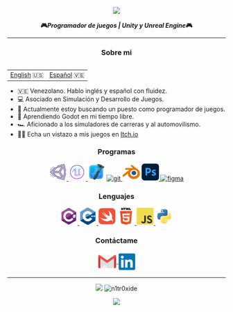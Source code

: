 <p align="center"> 
    <img src="https://capsule-render.vercel.app/api?type=waving&color=0:7ea3fb,100:ef6ec1&height=150&section=header&text=Angel%20Quintero&fontSize=60&fontColor=FFFFFF&font=Sans-serif"/>
</p>
<p align="center">
  <strong>🎮<em>Programador de juegos | Unity y Unreal Engine</em>🎮</strong>
</p>
<hr>

<h3 align="center">Sobre mi</h3>

<table align="right">
  <tr>
    <td><a href="README.md">English</a> 🇺🇸 </td>
    <td><a href="README_es.md">Español</a> 🇻🇪 </td>
  </tr>
</table>

- 🇻🇪 Venezolano. Hablo inglés y español con fluidez.
- 💻 Asociado en Simulación y Desarrollo de Juegos.
- 🔭 Actualmente estoy buscando un puesto como programador de juegos.
- 🌱 Aprendiendo Godot en mi tiempo libre.
- 🏎️ Aficionado a los simuladores de carreras y al automovilismo.
- 👨‍💻 Echa un vistazo a mis juegos en [Itch.io](https://n1tr0xide.itch.io/)

<h3 align="center">Programas</h3>
<p align="center">
    <a href="https://unity.com/" target="_blank" rel="noreferrer"> <img src="images/unity-logo.svg" alt="unity" width="40" height="40"/> </a> 
    <a href="https://unrealengine.com/" target="_blank" rel="noreferrer"> <img src="images/unreal-engine-logo.svg" alt="unreal" width="40" height="40"/> </a> 
    <img src="https://raw.githubusercontent.com/devicons/devicon/master/icons/xcode/xcode-original.svg" alt="xCode" width="40" height="40"/>
    <a href="https://git-scm.com/" target="_blank" rel="noreferrer"> <img src="https://www.vectorlogo.zone/logos/git-scm/git-scm-icon.svg" alt="git" width="40" height="40"/> </a> 
    <a href="https://www.blender.org/" target="_blank" rel="noreferrer"> <img src="https://raw.githubusercontent.com/devicons/devicon/master/icons/blender/blender-original.svg" alt="blender" width="40" height="40"/></a> 
    <a href="https://www.photoshop.com/en" target="_blank" rel="noreferrer"> <img src="https://raw.githubusercontent.com/devicons/devicon/master/icons/photoshop/photoshop-original.svg" alt="photoshop" width="40" height="40"/> </a> 
    <a href="https://www.figma.com/" target="_blank" rel="noreferrer"> <img src="https://www.vectorlogo.zone/logos/figma/figma-icon.svg" alt="figma" width="40" height="40"/> </a> 
</p>

<h3 align="center">Lenguajes</h3>
<p align="center">
    <a href="https://www.w3schools.com/cs/" target="_blank" rel="noreferrer"> <img src="https://raw.githubusercontent.com/devicons/devicon/master/icons/csharp/csharp-original.svg" alt="csharp" width="40" height="40"/> </a> 
    <a href="https://www.w3schools.com/cpp/" target="_blank" rel="noreferrer"> <img src="https://raw.githubusercontent.com/devicons/devicon/master/icons/cplusplus/cplusplus-original.svg" alt="cplusplus" width="40" height="40"/> </a>
    <img src="https://raw.githubusercontent.com/devicons/devicon/master/icons/swift/swift-original.svg" alt="swift" width="40" height="40"/>
    <a href="https://www.w3.org/html/" target="_blank" rel="noreferrer"> <img src="https://raw.githubusercontent.com/devicons/devicon/master/icons/html5/html5-original-wordmark.svg" alt="html5" width="40" height="40"/> </a>
    <a href="https://developer.mozilla.org/en-US/docs/Web/JavaScript" target="_blank" rel="noreferrer"> <img src="https://raw.githubusercontent.com/devicons/devicon/master/icons/javascript/javascript-original.svg" alt="javascript" width="40" height="40"/> </a>
    <a href="https://www.python.org" target="_blank" rel="noreferrer"> <img src="https://raw.githubusercontent.com/devicons/devicon/master/icons/python/python-original.svg" alt="python" width="40" height="40"/> </a>
</p>

<h3 align="center">Contáctame</h3>
<p align="center">
    <a href="mailto:angelqv2023@gmail.com"> <img align="center" src="images/gmail-logo.svg" alt="Gmail" width="45 hight="50"/> </a>
    <a href="https://linkedin.com/in/angel-quintero23"> <img align="center" src="https://raw.githubusercontent.com/devicons/devicon/master/icons/linkedin/linkedin-original.svg" alt="angel-quintero23" height="40" width="40"/> </a>
</p>

<hr> <!--Stats-->
<p align="center">
    <picture>
    <source srcset="https://github-readme-stats.vercel.app/api?username=n1tr0xide&show_icons=true&icon_color=7ea3fb&text_color=ffffff&theme=transparent&locale=es" media="(prefers-color-scheme: dark)" height="190px"/>
    <source srcset="https://github-readme-stats.vercel.app/api?username=n1tr0xide&show_icons=true&theme=swift&locale=es" media="(prefers-color-scheme: light), (prefers-color-scheme: no-preference)" height="190px"/>
    <img height="190px" src="https://github-readme-stats.vercel.app/api?username=n1tr0xide&show_icons=true&locale=es"/>
    </picture>
    <picture>
    <source srcset="https://github-readme-stats.vercel.app/api/top-langs?username=n1tr0xide&show_icons=true&text_color=ffffff&theme=transparent&locale=es&layout=compact" alt="n1tr0xide" media="(prefers-color-scheme: dark)" height="190px"/>
    <source srcset="https://github-readme-stats.vercel.app/api/top-langs?username=n1tr0xide&show_icons=true&theme=swift&locale=es&layout=compact" alt="n1tr0xide" media="(prefers-color-scheme: light), (prefers-color-scheme: no-preference)" height="190px"/>
    <img height="190px" src="https://github-readme-stats.vercel.app/api/top-langs?username=n1tr0xide&show_icons=true&locale=es&layout=compact" alt="n1tr0xide"/>
    </picture>
</p>

<p align="center"> <!--Footer-->
  <img src="https://capsule-render.vercel.app/api?type=waving&&color=0:7ea3fb,100:ef6ec1&height=100&section=footer"/>
</p>
